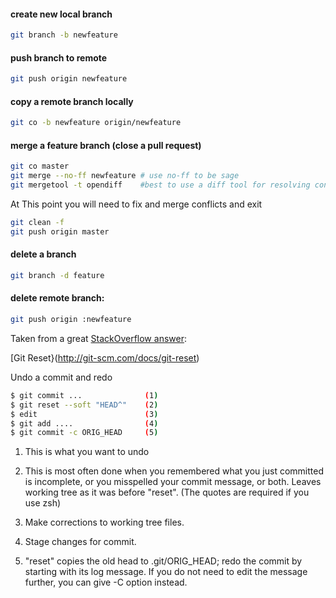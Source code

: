 #### create new local branch
```sh
git branch -b newfeature
```
#### push branch to remote
```sh
git push origin newfeature
```
#### copy a remote branch locally
```sh
git co -b newfeature origin/newfeature
```
####  merge a feature branch (close a pull request)
```sh
git co master
git merge --no-ff newfeature # use no-ff to be sage
git mergetool -t opendiff    #best to use a diff tool for resolving conflicts
```
At This point you will need to fix and merge conflicts and exit

```sh
git clean -f 
git push origin master
```

#### delete a branch
```sh
git branch -d feature
```
#### delete remote branch:
```sh
git push origin :newfeature
```

Taken from a great [StackOverflow answer](http://stackoverflow.com/questions/927358/how-to-undo-the-last-git-commit):

[Git Reset}(http://git-scm.com/docs/git-reset)

Undo a commit and redo
```sh
$ git commit ...              (1)
$ git reset --soft "HEAD^"    (2)
$ edit                        (3)
$ git add ....                (4)
$ git commit -c ORIG_HEAD     (5)
```
1. This is what you want to undo

2. This is most often done when you remembered what you just committed is incomplete, or you misspelled your commit message, or both. Leaves working tree as it was before "reset". (The quotes are required if you use zsh)

3. Make corrections to working tree files.

4. Stage changes for commit.

4. "reset" copies the old head to .git/ORIG_HEAD; redo the commit by starting with its log message. If you do not need to edit the message further, you can give -C option instead.
